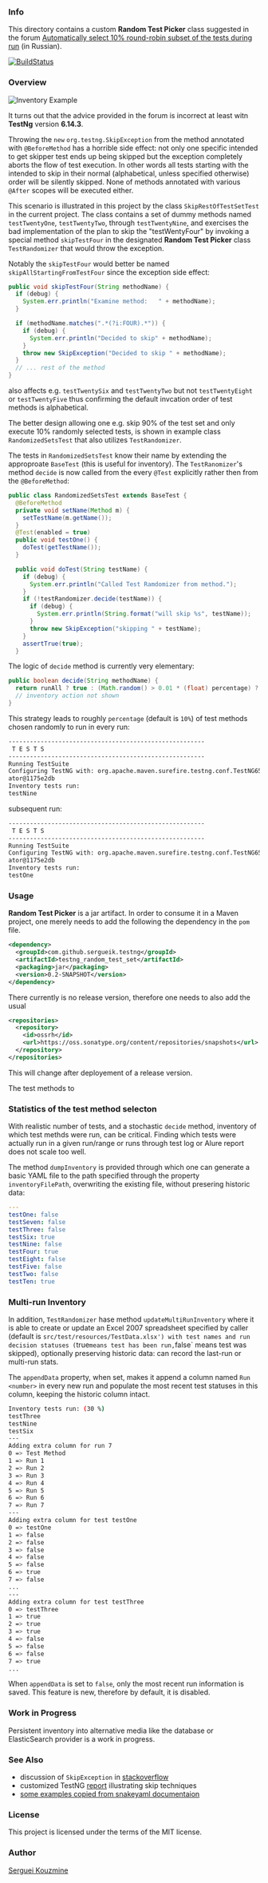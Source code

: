 ### Info

This directory contains a custom __Random Test Picker__ class suggested in the forum [Automatically select 10% round-robin subset of the tests during run](https://automated-testing.info/t/testng-zapusk-10-testov-s-randomnoj-vyborkoj/22059/7) (in Russian).

[![BuildStatus](https://travis-ci.org/sergueik/testng_random_set_test_picker.svg?branch=master)](https://travis-ci.org/sergueik/testng_random_set_test_picker)

### Overview
![Inventory Example](https://github.com/sergueik/testng_random_set_test_picker/blob/master/screenshots/capture_test_inventory.png)

It turns out that the advice provided in the forum is incorrect at least witn __TestNg__ version __6.14.3__.

Throwing the `new` `org.testng.SkipException` from the method annotated with `@BeforeMethod` has a horrible side effect: not only one specific intended to get skipper test ends up being skipped but the exception completely aborts the flow of test execution. In other words all tests starting with the intended to skip in their normal (alphabetical, unless specified otherwise) order will be silently skipped. None of methods annotated with various `@After` scopes will be executed either.

This scenario is illustrated in this project by the class `SkipRestOfTestSetTest` in the current project. The class contains a set of dummy methods named `testTwentyOne`, `testTwentyTwo`, through `testTwentyNine`, and exercises the bad implementation of the plan to skip the "testWentyFour"
by invoking a special method `skipTestFour` in the designated __Random Test Picker__
class `TestRandomizer` that would throw the exception.

Notably the `skipTestFour` would better be named `skipAllStartingFromTestFour` since the exception side effect:
```java
public void skipTestFour(String methodName) {
  if (debug) {
    System.err.println("Examine method:   " + methodName);
  }

  if (methodName.matches(".*(?i:FOUR).*")) {
    if (debug) {
      System.err.println("Decided to skip" + methodName);
    }
    throw new SkipException("Decided to skip " + methodName);
  }
  // ... rest of the method
}
```
also affects e.g. `testTwentySix` and `testTwentyTwo` but not `testTwentyEight` or `testTwentyFive` thus confirming the default invcation order of test methods is alphabetical.

The better design allowing one e.g. skip 90% of the test set and only execute 10% randomly selected tests, is shown in example class `RandomizedSetsTest` that also utilizes `TestRandomizer`.

The tests in `RandomizedSetsTest` know their name by extending the approproate `BaseTest` (this is useful for inventory). The `TestRanomizer`'s method `decide` is now called from the every `@Test` explicitly rather then from the `@BeforeMethod`:

```java
public class RandomizedSetsTest extends BaseTest {
  @BeforeMethod
  private void setName(Method m) {
    setTestName(m.getName());
  }
  @Test(enabled = true)
  public void testOne() {
    doTest(getTestName());
  }

  public void doTest(String testName) {
    if (debug) {
      System.err.println("Called Test Ramdomizer from method.");
    }
    if (!testRandomizer.decide(testName)) {
      if (debug) {
        System.err.println(String.format("will skip %s", testName));
      }
      throw new SkipException("skipping " + testName);
    }
    assertTrue(true);
  }
```
The logic of `decide` method is currently very elementary:
```java
public boolean decide(String methodName) {
  return runAll ? true : (Math.random() > 0.01 * (float) percentage) ? false : true;
  // inventory action not shown
}
```
This strategy leads to roughly `percentage` (default is `10%`) of test methods chosen randomly to run in every run:
```sh
-------------------------------------------------------
 T E S T S
-------------------------------------------------------
Running TestSuite
Configuring TestNG with: org.apache.maven.surefire.testng.conf.TestNG652Configur
ator@1175e2db
Inventory tests run:
testNine
```
subsequent run:
```sh
-------------------------------------------------------
 T E S T S
-------------------------------------------------------
Running TestSuite
Configuring TestNG with: org.apache.maven.surefire.testng.conf.TestNG652Configur
ator@1175e2db
Inventory tests run:
testOne
```
### Usage

__Random Test Picker__ is a jar  artifact. In order to consume it in a Maven project, one merely needs
to add the following the dependency in the `pom` file.
```xml
<dependency>
  <groupId>com.github.sergueik.testng</groupId>
  <artifactId>testng_random_test_set</artifactId>
  <packaging>jar</packaging>
  <version>0.2-SNAPSHOT</version>
</dependency>
```
There currently is no release version, therefore one needs to also add the usual
```xml
<repositories>
  <repository>
    <id>ossrh</id>
    <url>https://oss.sonatype.org/content/repositories/snapshots</url>
  </repository>
</repositories>
```
This will change after deployement of a release version.

The test methods to

### Statistics of the test method selecton

With realistic number of tests, and a stochastic `decide` method, inventory of which test methds were run, can be critical.
Finding which tests were actually run in a given run/range or runs through test log or Alure report does not scale too well.


The method `dumpInventory` is provided through which one can generate a basic YAML file to the
path specified through the property `inventoryFilePath`, overwriting the existing file, without presering historic data:
```yaml
---
testOne: false
testSeven: false
testThree: false
testSix: true
testNine: false
testFour: true
testEight: false
testFive: false
testTwo: false
testTen: true
```
### Multi-run Inventory

In addition, `TestRandomizer` hase method `updateMultiRunInventory` where it is able to create or update an Excel 2007 spreadsheet specified by caller (default is `src/test/resources/TestData.xlsx') with test names and run decision statuses (`true` means test has been run, `false` means test was skipped), optionally preserving historic data: can record the last-run or multi-run stats.

The `appendData` property, when set, makes it append a column named `Run <number>` in every new run and populate the most recent test statuses in this column, keeping the historic column intact. 

```sh
Inventory tests run: (30 %)
testThree
testNine
testSix
---
Adding extra column for run 7
0 => Test Method
1 => Run 1
2 => Run 2
3 => Run 3
4 => Run 4
5 => Run 5
6 => Run 6
7 => Run 7
---
Adding extra column for test testOne
0 => testOne
1 => false
2 => false
3 => false
4 => false
5 => false
6 => true
7 => false
...
---
Adding extra column for test testThree
0 => testThree
1 => true
2 => true
3 => true
4 => false
5 => false
6 => false
7 => true
...
```
When `appendData` is set to `false`, only the most recent run information is saved.
This feature is new, therefore by default, it is disabled.

### Work in Progress

Persistent inventory into alternative media like the database or ElasticSearch provider is a work in progress.

### See Also
 * discussion of `SkipException` in [stackoverflow](https://stackoverflow.com/questions/21591712/how-do-i-use-testng-skipexception)
 * customized TestNG [report](https://github.com/djangofan/testng-custom-report-example) illustrating skip techniques
 * [some examples copied from snakeyaml documentaion](https://www.programcreek.com/java-api-examples/?api=org.yaml.snakeyaml.DumperOptions)

### License
This project is licensed under the terms of the MIT license.

### Author
[Serguei Kouzmine](kouzmine_serguei@yahoo.com)
